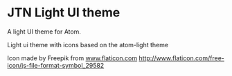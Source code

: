 # JTN Light UI theme

A light UI theme for Atom.

Light ui theme with icons based on the atom-light theme

Icon made by Freepik from www.flaticon.com
http://www.flaticon.com/free-icon/js-file-format-symbol_29582
